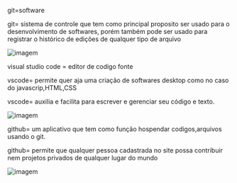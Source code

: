 git=software

git= sistema de controle que tem como principal proposito ser usado para o desenvolvimento de softwares, porém também pode ser usado para registrar o histórico de edições de qualquer tipo de arquivo

![imagem](https://encrypted-tbn0.gstatic.com/images?q=tbn:ANd9GcTn3sHK8AOBtGhdk8YJU-28jHI1mksKpWjU1qiogGTYAA&s)

visual studio code = editor de codigo fonte 

vscode= permite quer aja uma criação de softwares desktop como no caso do javascrip,HTML,CSS

vscode= auxilia e facilita para escrever e gerenciar seu código e texto. 

![imagem](https://encrypted-tbn0.gstatic.com/images?q=tbn:ANd9GcQMv1qPoc2A4TF4srX-BLMBHWhH91yIvcqA66uoRjiJCA&s)

github= um aplicativo que tem como função hospendar codigos,arquivos usando o git.

github= permite que qualquer pessoa cadastrada no site possa contribuir nem projetos privados de qualquer lugar do mundo

![imagem](https://encrypted-tbn0.gstatic.com/images?q=tbn:ANd9GcS7j1-eX3TcYcPTpn1A85QCIWP-ncJ9aErWqB6ydfLulg&s)
